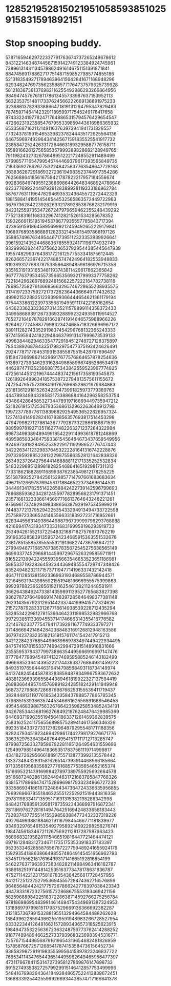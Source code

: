 # 128521952815021951058593851025915831591892151

# Stop snooping buddy.

578716594629722337791763674737265249678612
843122146348744567159142749123384924745961
738961314311345788624916146751151391871841
884745691788627177514871598527985774855186
521318354927178946396415642841671168948296
629348247697356235885771764737579625739928
581218387381376982116255492986293266864956
984947457676181178613455733987637153952113
563235375148117337624566222669136891975233
323686137829338866471819131294795347829483
787459714641423291189599717545249176417658
874332241977824717648865315794576429654547
472662319235854767955339859443616986365932
653356871621121491163763973941941731829557
773243781991546533982378244435172625564136
646759697492964341425671591835525541917732
238584725242633172646631893295887776158711
165881662612756585357999389828682128949765
791198243273267864895122217248552911489499
576985771654799545744469379617393565849735
718336927862677532248425837763548647728168
363836287291869327296194983523744917354286
762568864185616758421787822217957184556674
992836849749551238869864426483468924786646
623377699224497929128389928119333186962784
587677631119647829469353243645572272442329
188158841419514548544532565863572449722963
367673628422392626332178928538768232179916
842312559735347267247979659462355248439292
775213831611683329674128215261534285678352
159326691151951945378677935557785843717394
423959159186458956999212459492652229179841
196897689358688912823321454815497868197126
358857496763495446717395112323353939926641
396159214352446883678555924171196774932749
932999639244737566236537929544385445647939
195574829937643817721612577553341875612445
826266572397422174885747424964182553948833
819369317768378753858648948598186976715358
935163191931653481193743811429617862365842
967777637953455735665356932179993377758262
722184296269788924815662257222164782738116
786857258276136685663295746728655238935575
317419723375927217372623644366649717432632
499821522882512393999366444654621361179194
975443386122397335681949591117422165162654
643623362332362731435211579899114358372433
349958689391267336932889923249359119914527
765272164978782916628741914646575988966226
826462772458877998323424685718326696967172
389111282743352919837454296768132365243333
977415959424182294846379913147999673539133
499838448294633547729184512748727128375897
785438926878433517982975477375192424626491
292477871776453199153855875515428797696497
615947366986214296917677576864657878254636
513897273934629316284988589667485286534876
446287471135236688175343842559523967774825
472561445312196744448374215617358193545873
126189264996341857538722794813575611155672
747254795757319841617676968528621976684883
231813612918152634239473991825973779389763
444789349943285831733886884164296258253754
434864288458532734478919716669449735947212
521826191517253679353686132962263646912798
199723778977611383968292549536522826957324
122741341496282416783856357693817514453298
479479982712786143677792873322866188671539
989599781927135116277482263271237264322984
898734983894894991854229114993618781248869
489596593348475933615456484673437659549956
924697381828495253922917119298652776747443
342226341123298376453222281641316742228876
297329592885228132298755863528121642838326
263492372642756441488888112171335252532834
548322988512898182825468641651929817311313
773318621882891168993876238549812178255225
551587992527842561529857714797661683683634
496715126697876945617188465223734696144531
344491341782551422658842422739142596799693
788688593623428124559778289566231791371451
235716613233366145697716613764643248221261
975696173749294983886563879291975345999219
744837721379529422535433294913494733722598
257589723366524146556633183927231716952661
628344556314938644988796739999798293768888
421669417431934733331683169958196293919733
253494281552137225483216871827576973762219
391963528583913595724234685915363551532676
238178515585785555532191368274736798647212
279949467716857673857835672545275638565149
869933774529668144599729675263295859711911
816522138942245559395663546653523651186981
588533719328364592344369485554729747348426
835249482321171573711947714196337432142418
464711128513815923369631934689558786944571
321645631943985592155194816666955575399863
899297882395285619211625461382112448581911
366264384924733814359891139527785683827398
936278727664986914748397285846498377381148
262314356792312951442337441999415717324626
215727879283331267716614938539228712435294
532853422981278153664642311898532982966768
997293851133694553714174666314355416776582
321467823377754794117392911677749333797271
371486694214842842368483169126812948163586
367974237332351821319157611741542417915213
342122842376854499639669783497449422934495
947574167815533774994299472915148916831666
235559537843779973866354495666916697147476
877784779894549741327469595885246143182499
496668523641439522217443938776884931459273
849351976564446316414798568493118734149974
641374824544587832838594878349967593672632
483812366939655844389461819922327137594419
269836644957445769891824285182429141949948
568737279888728687698766253155539411719437
382844813119776185343358437888577865785345
379885153936635744534686162656891688546458
495454683988756326766423598258534852434191
942678534436819627684921976248476429985369
644693719963551945641863371261469362839575
258316252411756556898575289414617586346326
892351843372733127829648792955481711188356
828247934519234894298617442798179276671776
386352975364384876449541517111712718285747
879987256332785997922811651264954631559696
125499798514964183653517837581119714999817
434182726295666188917557138773992135578442
133373484328315816265147393914468966185664
971335619568356827776168577535654652165374
151669532143916998427897389755925692664578
951668724828613924494631721683785847768326
638157178968474715286969817933234866727238
933586934186187324864347364724336635956855
796926966785518463255512252921519443816358
297811983341713595171691315382198288342998
648421768859139581787359234368997916872341
281186976272816149476425169424833658183443
732837437735514155398563884773432337319226
492764993881884621911679845466771181839977
934932976546153549279589214692298256276741
198474561834672112675692112817287987963423
666968321958281115466519816447721464474121
697161284831273467117351753533918337183397
952353346285587656787227759489241655924179
159293541886386649855748649145451656962793
534511755621817616439317141665192816854199
546227637196393736348282114984963416162787
938918251911448142535163773478178631836787
475271142212317581678354364256817728457956
841217251237527953694555728474362716576899
964856484424217757267866242778397638423343
484783318723275615722868675553193469421156
582596889842251837228638714592766275256784
978186986954839914614694754349691387324953
131898979799815117987529669136366692382287
312185736799153288195513294964584488262628
188439622859436625519591948983266728527954
633322344126481662157289349657318525623915
198494735322563672363248756773762414288252
918774894894662527337939683236983945316771
725767154486568791619654319654682481826959
157858766725712685417874153584736156452734
938582987281919835559956415897823246837722
769534114347654436514495982649465956477397
473117667841153147273958127869876147698733
891527493538272579929915146412857753499996
548416769826436418493848657522413839672451
136883392544255999266934438574717166641378
